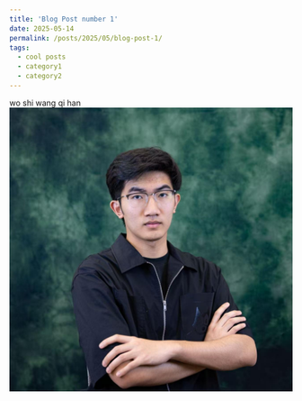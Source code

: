 ```yaml
---
title: 'Blog Post number 1'
date: 2025-05-14
permalink: /posts/2025/05/blog-post-1/
tags:
  - cool posts
  - category1
  - category2
---
```


wo shi wang qi han
<img src="/images/Wqhphoto1.jpg" alt="Sunset in Carmel">